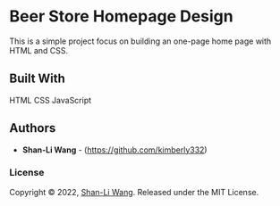 # Beer Store Homepage Design 
This is a simple project focus on building an one-page home page with HTML and CSS.

## Built With

HTML CSS JavaScript

## Authors

* **Shan-Li Wang** - (https://github.com/kimberly332)


### License

Copyright © 2022, [Shan-Li Wang](https://github.com/kimberly332).
Released under the MIT License.
